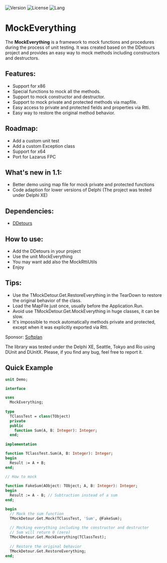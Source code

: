 
![Version](https://img.shields.io/badge/version-v1.1-yellow.svg)
![License](https://img.shields.io/github/license/renancostab/mockeverything.svg)
![Lang](https://img.shields.io/github/languages/top/renancostab/mockeverything.svg)

# MockEverything
The **MockEverything** is a framework to mock functions and procedures during the process of unit testing. It was created based on the DDetours project and provides an easy way to mock methods including constructors and destructors.


## Features: ##
* Support for x86
* Special functions to mock all the methods.
* Support to mock constructor and destructor.
* Support to mock private and protected methods via mapfile.
* Easy access to private and protected fields and properties via Rtti.
* Easy way to restore the original method behavior.

## Roadmap: ##

* Add a custom unit test
* Add a custom Exception class
* Support for x64
* Port for Lazarus FPC

## What's new in 1.1: ##
* Better demo using map file for mock private and protected functions
* Code adaption for lower versions of Delphi 
  (The project was tested under Delphi XE)

## Dependencies: ##

* [DDetours](https://github.com/MahdiSafsafi/DDetours)

## How to use: ##

* Add the DDetours in your project
* Use the unit MockEverything
* You may want add also the MockRttiUtils
* Enjoy 

## Tips: ##

* Use the TMockDetour.Get.RestoreEverything in the TearDown to restore the original behavior of the class.
* Load the MapFile just once, usually before the Application.Run.
* Avoid use TMockDetour.Get.MockEverything in huge classes, it can be slow.
* It's impossible to mock automatically methods private and protected, except when it was explicitly exported via Rtti.

Sponsor: [Softplan](https://www.softplan.com.br/)

The library was tested under the Delphi XE, Seattle, Tokyo and Rio using DUnit and DUnitX.
Please, if you find any bug, feel free to report it.

## Quick Example ##

```Pascal
unit Demo;

interface

uses
  MockEverything;
  
type
  TClassTest = class(TObject)
  private
  public
    function Sum(A, B: Integer): Integer;
  end;
  
implementation

function TClassTest.Sum(A, B: Integer): Integer;
begin
  Result := A + B;
end;
 
// How to mock

function FakeSum(AObject: TObject; A, B: Integer): Integer;
begin
  Result := A - B; // Subtraction instead of a sum
end;

begin
  // Mock the sum function
  TMockDetour.Get.Mock(TClassTest, 'Sum', @FakeSum);
  
  // Mocking everything including the constructor and destructor
  // Sum will return 0 (zero)
  TMockDetour.Get.MockEverything(TClassTest);
  
  // Restore the original behavior
  TMockDetour.Get.RestoreEverything;
end;
